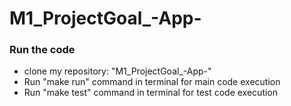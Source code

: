 # M1_ProjectGoal_-App-
### Run the code
- clone my repository: "M1_ProjectGoal_-App-"
- Run "make run" command in terminal for main code execution
- Run "make test" command in terminal for test code execution


